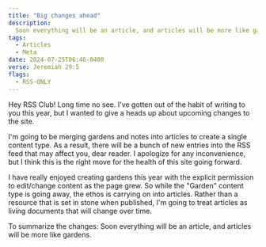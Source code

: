 ```yaml
---
title: "Big changes ahead"
description:
  Soon everything will be an article, and articles will be more like gardens
tags:
  - Articles
  - Meta
date: 2024-07-25T06:46-0400
verse: Jeremiah 29:5
flags:
  - RSS-ONLY
---
```


Hey RSS Club! Long time no see. I've gotten out of the habit of writing to you
this year, but I wanted to give a heads up about upcoming changes to the site.

I'm going to be merging gardens and notes into articles to create a single
content type. As a result, there will be a bunch of new entries into the RSS
feed that may affect you, dear reader. I apologize for any inconvenience, but I
think this is the right move for the health of this site going forward.

I have really enjoyed creating gardens this year with the explicit permission to
edit/change content as the page grew. So while the "Garden" content type is
going away, the ethos is carrying on into articles. Rather than a resource that
is set in stone when published, I'm going to treat articles as living documents
that will change over time.

To summarize the changes: Soon everything will be an article, and articles will
be more like gardens.
